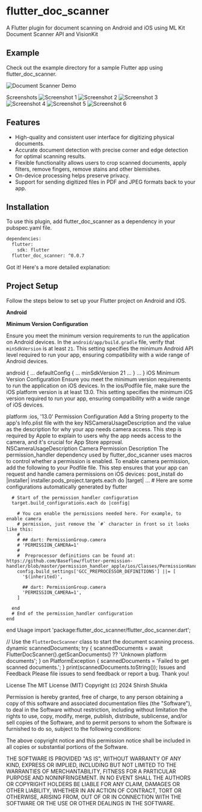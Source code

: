 # flutter_doc_scanner 
A Flutter plugin for document scanning on Android and iOS using ML Kit Document Scanner API and VisionKit

## Example 
Check out the example directory for a sample Flutter app using flutter_doc_scanner.

![Document Scanner Demo](doc_scan_demo.gif)


Screenshots 
![Screenshot 1](./img/screen_shot_1)	![Screenshot 2](./img/screen_shot_2)	![Screenshot 3](./img/screen_shot_3)
![Screenshot 4](./img/screen_shot_4)	![Screenshot 5](./img/screen_shot_5)	![Screenshot 6](./img/screen_shot_6)

## Features 
- High-quality and consistent user interface for digitizing physical documents.
- Accurate document detection with precise corner and edge detection for optimal scanning results.
- Flexible functionality allows users to crop scanned documents, apply filters, remove fingers, remove stains and other blemishes.
- On-device processing helps preserve privacy.
- Support for sending digitized files in PDF and JPEG formats back to your app.

## Installation 
To use this plugin, add flutter_doc_scanner as a dependency in your pubspec.yaml file.

```sh
dependencies:
  flutter:
    sdk: flutter
  flutter_doc_scanner: ^0.0.7
```
Got it! Here's a more detailed explanation:

## Project Setup 
Follow the steps below to set up your Flutter project on Android and iOS.

**Android**

**Minimum Version Configuration**

Ensure you meet the minimum version requirements to run the application on Android devices. In the `android/app/build.gradle` file, verify that `minSdkVersion` is at least `21`. This setting specifies the minimum Android API level required to run your app, ensuring compatibility with a wide range of Android devices.

android {
    ...
    defaultConfig {
        ...
        minSdkVersion 21
        ...
    }
    ...
}
iOS 
Minimum Version Configuration
Ensure you meet the minimum version requirements to run the application on iOS devices. In the ios/Podfile file, make sure the iOS platform version is at least 13.0. This setting specifies the minimum iOS version required to run your app, ensuring compatibility with a wide range of iOS devices.

platform :ios, '13.0'
Permission Configuration
Add a String property to the app's Info.plist file with the key NSCameraUsageDescription and the value as the description for why your app needs camera access. This step is required by Apple to explain to users why the app needs access to the camera, and it's crucial for App Store approval.
  <key>NSCameraUsageDescription</key>
  <string>Camera Permission Description</string>
The permission_handler dependency used by flutter_doc_scanner uses macros to control whether a permission is enabled. To enable camera permission, add the following to your Podfile file. This step ensures that your app can request and handle camera permissions on iOS devices:
  post_install do |installer|
    installer.pods_project.targets.each do |target|
      ... # Here are some configurations automatically generated by flutter

      # Start of the permission_handler configuration
      target.build_configurations.each do |config|

        # You can enable the permissions needed here. For example, to enable camera
        # permission, just remove the `#` character in front so it looks like this:
        #
        # ## dart: PermissionGroup.camera
        # 'PERMISSION_CAMERA=1'
        #
        #  Preprocessor definitions can be found at: https://github.com/Baseflow/flutter-permission-handler/blob/master/permission_handler_apple/ios/Classes/PermissionHandlerEnums.h
        config.build_settings['GCC_PREPROCESSOR_DEFINITIONS'] ||= [
          '$(inherited)',

          ## dart: PermissionGroup.camera
          'PERMISSION_CAMERA=1',
        ]

      end
      # End of the permission_handler configuration
    end
  end
Usage 
import 'package:flutter_doc_scanner/flutter_doc_scanner.dart';

// Use the `FlutterDocScanner` class to start the document scanning process.
dynamic scannedDocuments;
try {
  scannedDocuments = await FlutterDocScanner().getScanDocuments() ??
      'Unknown platform documents';
} on PlatformException {
  scannedDocuments = 'Failed to get scanned documents.';
}
print(scannedDocuments.toString());
Issues and Feedback 
Please file issues to send feedback or report a bug. Thank you!

License 
The MIT License (MIT) Copyright (c) 2024 Shirsh Shukla

Permission is hereby granted, free of charge, to any person obtaining a copy of this software and associated documentation files (the "Software"), to deal in the Software without restriction, including without limitation the rights to use, copy, modify, merge, publish, distribute, sublicense, and/or sell copies of the Software, and to permit persons to whom the Software is furnished to do so, subject to the following conditions:

The above copyright notice and this permission notice shall be included in all copies or substantial portions of the Software.

THE SOFTWARE IS PROVIDED "AS IS", WITHOUT WARRANTY OF ANY KIND, EXPRESS OR IMPLIED, INCLUDING BUT NOT LIMITED TO THE WARRANTIES OF MERCHANTABILITY, FITNESS FOR A PARTICULAR PURPOSE AND NONINFRINGEMENT. IN NO EVENT SHALL THE AUTHORS OR COPYRIGHT HOLDERS BE LIABLE FOR ANY CLAIM, DAMAGES OR OTHER LIABILITY, WHETHER IN AN ACTION OF CONTRACT, TORT OR OTHERWISE, ARISING FROM, OUT OF OR IN CONNECTION WITH THE SOFTWARE OR THE USE OR OTHER DEALINGS IN THE SOFTWARE.
